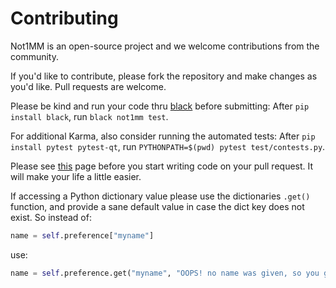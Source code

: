 # Contributing

Not1MM is an open-source project and we welcome contributions from the community.

If you'd like to contribute, please fork the repository and make changes as
you'd like. Pull requests are welcome.

Please be kind and run your code thru [black](https://github.com/psf/black)
before submitting: After `pip install black`, run `black not1mm test`.

For additional Karma, also consider running the automated tests:
After `pip install pytest pytest-qt`, run
`PYTHONPATH=$(pwd) pytest test/contests.py`.

Please see [this](https://hynek.me/articles/pull-requests-branch/) page before
you start writing code on your pull request. It will make your life a little
easier.

If accessing a Python dictionary value please use the dictionaries `.get()` function, and provide a sane default value in case the dict key does not exist. So instead of:

```python
name = self.preference["myname"]
```

use:

```python
name = self.preference.get("myname", "OOPS! no name was given, so you get this string")
```

